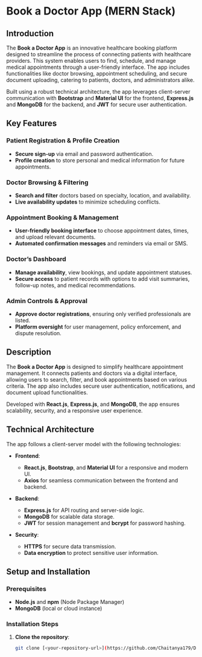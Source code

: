 # Book a Doctor App (MERN Stack)

## Introduction

The **Book a Doctor App** is an innovative healthcare booking platform designed to streamline the process of connecting patients with healthcare providers. This system enables users to find, schedule, and manage medical appointments through a user-friendly interface. The app includes functionalities like doctor browsing, appointment scheduling, and secure document uploading, catering to patients, doctors, and administrators alike.

Built using a robust technical architecture, the app leverages client-server communication with **Bootstrap** and **Material UI** for the frontend, **Express.js** and **MongoDB** for the backend, and **JWT** for secure user authentication.

## Key Features

### Patient Registration & Profile Creation
- **Secure sign-up** via email and password authentication.
- **Profile creation** to store personal and medical information for future appointments.

### Doctor Browsing & Filtering
- **Search and filter** doctors based on specialty, location, and availability.
- **Live availability updates** to minimize scheduling conflicts.

### Appointment Booking & Management
- **User-friendly booking interface** to choose appointment dates, times, and upload relevant documents.
- **Automated confirmation messages** and reminders via email or SMS.

### Doctor’s Dashboard
- **Manage availability**, view bookings, and update appointment statuses.
- **Secure access** to patient records with options to add visit summaries, follow-up notes, and medical recommendations.

### Admin Controls & Approval
- **Approve doctor registrations**, ensuring only verified professionals are listed.
- **Platform oversight** for user management, policy enforcement, and dispute resolution.

## Description

The **Book a Doctor App** is designed to simplify healthcare appointment management. It connects patients and doctors via a digital interface, allowing users to search, filter, and book appointments based on various criteria. The app also includes secure user authentication, notifications, and document upload functionalities.

Developed with **React.js**, **Express.js**, and **MongoDB**, the app ensures scalability, security, and a responsive user experience.

## Technical Architecture

The app follows a client-server model with the following technologies:

- **Frontend**: 
  - **React.js**, **Bootstrap**, and **Material UI** for a responsive and modern UI.
  - **Axios** for seamless communication between the frontend and backend.
  
- **Backend**:
  - **Express.js** for API routing and server-side logic.
  - **MongoDB** for scalable data storage.
  - **JWT** for session management and **bcrypt** for password hashing.
  
- **Security**:
  - **HTTPS** for secure data transmission.
  - **Data encryption** to protect sensitive user information.

## Setup and Installation

### Prerequisites
- **Node.js** and **npm** (Node Package Manager)
- **MongoDB** (local or cloud instance)

### Installation Steps

1. **Clone the repository**:
   ```bash
   git clone [<your-repository-url>](https://github.com/Chaitanya179/DocSpot.git)

